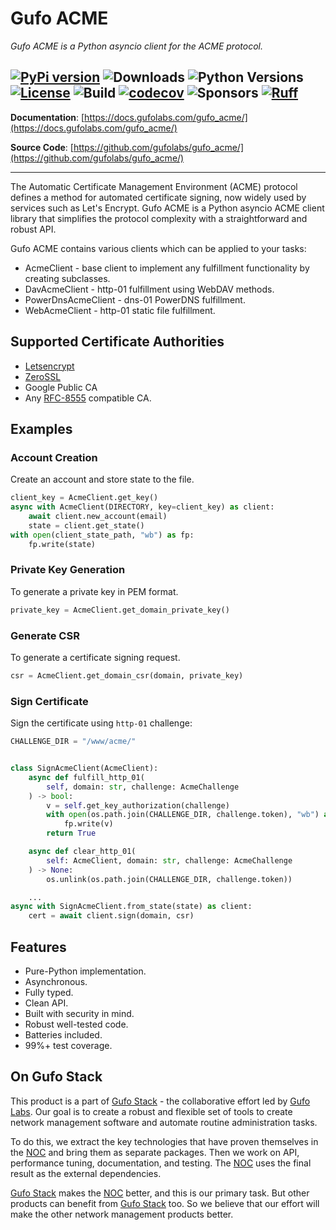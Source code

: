 # Gufo ACME

*Gufo ACME is a Python asyncio client for the ACME protocol.*

[![PyPi version](https://img.shields.io/pypi/v/gufo_acme.svg)](https://pypi.python.org/pypi/gufo_acme/)
![Downloads](https://img.shields.io/pypi/dw/gufo_acme)
![Python Versions](https://img.shields.io/pypi/pyversions/gufo_acme)
[![License](https://img.shields.io/badge/License-BSD_3--Clause-blue.svg)](https://opensource.org/licenses/BSD-3-Clause)
![Build](https://img.shields.io/github/actions/workflow/status/gufolabs/gufo_acme/py-tests.yml?branch=master)
[![codecov](https://codecov.io/gh/gufolabs/gufo_acme/graph/badge.svg?token=NKZGNC5VF3)](https://codecov.io/gh/gufolabs/gufo_acme)
![Sponsors](https://img.shields.io/github/sponsors/gufolabs)
[![Ruff](https://img.shields.io/endpoint?url=https://raw.githubusercontent.com/charliermarsh/ruff/main/assets/badge/v0.json)](https://github.com/charliermarsh/ruff)
---

**Documentation**: [https://docs.gufolabs.com/gufo_acme/](https://docs.gufolabs.com/gufo_acme/)

**Source Code**: [https://github.com/gufolabs/gufo_acme/](https://github.com/gufolabs/gufo_acme/)

---

The Automatic Certificate Management Environment (ACME) protocol defines a method
for automated certificate signing, now widely used by services
such as Let's Encrypt. Gufo ACME is a Python asyncio ACME client library that
simplifies the protocol complexity with a straightforward and robust API.

Gufo ACME contains various clients which can be applied to your tasks:

* AcmeClient - base client to implement any fulfillment functionality
    by creating subclasses.
* DavAcmeClient - http-01 fulfillment using WebDAV methods.
* PowerDnsAcmeClient - dns-01 PowerDNS fulfillment.
* WebAcmeClient - http-01 static file fulfillment.

## Supported Certificate Authorities

* [Letsencrypt](https://letsencrypt.org/)
* [ZeroSSL](https://zerossl.com/)
* Google Public CA
* Any [RFC-8555](https://tools.ietf.org/html/rfc8555) compatible CA.

## Examples

### Account Creation

Create an account and store state to the file.
``` python
client_key = AcmeClient.get_key()
async with AcmeClient(DIRECTORY, key=client_key) as client:
    await client.new_account(email)
    state = client.get_state()
with open(client_state_path, "wb") as fp:
    fp.write(state)
```

### Private Key Generation

To generate a private key in PEM format.
``` python
private_key = AcmeClient.get_domain_private_key()
```

### Generate CSR

To generate a certificate signing request.
``` python
csr = AcmeClient.get_domain_csr(domain, private_key)
```

### Sign Certificate

Sign the certificate using `http-01` challenge:

``` python
CHALLENGE_DIR = "/www/acme/"


class SignAcmeClient(AcmeClient):
    async def fulfill_http_01(
        self, domain: str, challenge: AcmeChallenge
    ) -> bool:
        v = self.get_key_authorization(challenge)
        with open(os.path.join(CHALLENGE_DIR, challenge.token), "wb") as fp:
            fp.write(v)
        return True

    async def clear_http_01(
        self: AcmeClient, domain: str, challenge: AcmeChallenge
    ) -> None:
        os.unlink(os.path.join(CHALLENGE_DIR, challenge.token))

    ...
async with SignAcmeClient.from_state(state) as client:
    cert = await client.sign(domain, csr)
```

## Features

* Pure-Python implementation.
* Asynchronous.
* Fully typed.
* Clean API.
* Built with security in mind.
* Robust well-tested code.
* Batteries included.
* 99%+ test coverage.

## On Gufo Stack

This product is a part of [Gufo Stack][Gufo Stack] - the collaborative effort 
led by [Gufo Labs][Gufo Labs]. Our goal is to create a robust and flexible 
set of tools to create network management software and automate 
routine administration tasks.

To do this, we extract the key technologies that have proven themselves 
in the [NOC][NOC] and bring them as separate packages. Then we work on API,
performance tuning, documentation, and testing. The [NOC][NOC] uses the final result
as the external dependencies.

[Gufo Stack][Gufo Stack] makes the [NOC][NOC] better, and this is our primary task. But other products
can benefit from [Gufo Stack][Gufo Stack] too. So we believe that our effort will make 
the other network management products better.

[Gufo Labs]: https://gufolabs.com/
[Gufo Stack]: https://docs.gufolabs.com/
[NOC]: https://getnoc.com/